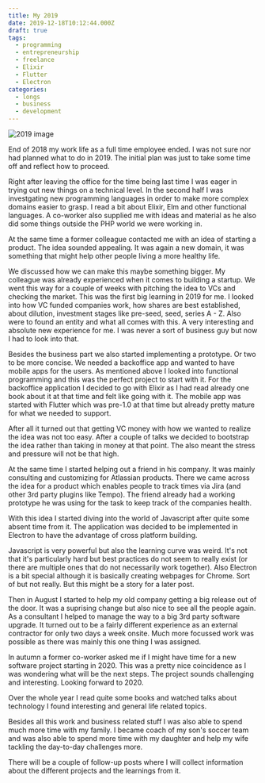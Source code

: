 ```yaml
---
title: My 2019
date: 2019-12-18T10:12:44.000Z
draft: true
tags:
  - programming
  - entrepreneurship
  - freelance
  - Elixir
  - Flutter
  - Electron
categories:
  - longs
  - business
  - development
---
```

![2019 image](/images/uploads/nordwood-themes-c0sw3yscqxc-unsplash.jpg "2019")

End of 2018 my work life as a full time employee ended. I was not sure nor had planned what to do in 2019. The initial plan was just to take some time off and
reflect how to proceed.

Right after leaving the office for the time being last time I was eager in trying out new things on a technical level. In the second half I was
investgating new programming languages in order to make more complex domains
easier to grasp. I read a bit about Elixir, Elm and other functional languages.
A co-worker also supplied me with ideas and material as he also did some things
outside the PHP world we were working in.

At the same time a former colleague contacted me with an idea of starting a product. The idea sounded appealing. It was again a new domain, it was something
that might help other people living a more healthy life.

We discussed how we can make this maybe something bigger. My colleague was already experienced when it comes to building a startup. We went this way for
a couple of weeks with pitching the idea to VCs and checking the market. This
was the first big learning in 2019 for me. I looked into how VC funded companies
work, how shares are best established, about dilution, investment stages like
pre-seed, seed, series A - Z. Also were to found an entity and what all comes
with this. A very interesting and absolute new experience for me. I was never
a sort of business guy but now I had to look into that.

Besides the business part we also started implementing a prototype. Or two to be more concise. We needed a backoffice app and wanted to have mobile apps for the
users. As mentioned above I looked into functional programming and this was the
perfect project to start with it. For the backoffice application I decided to go
with Elixir as I had read already one book about it at that time and felt like
going with it. The mobile app was started with Flutter which was pre-1.0 at that
time but already pretty mature for what we needed to support.

After all it turned out that getting VC money with how we wanted to realize the idea was not too easy. After a couple of talks we decided to bootstrap the idea rather than taking in money at that point. The also meant the stress and pressure will not be that high.

At the same time I started helping out a friend in his company. It was mainly consulting and customizing for Atlassian products. There we came across the idea for a product which enables people to track times via Jira (and other 3rd party plugins like Tempo). The friend already had a working prototype he was using for the task to keep track of the companies health.

With this idea I started diving into the world of Javascript after quite some absent time from it. The application was decided to be implemented in Electron to have the advantage of cross platform building.

Javascript is very powerful but also the learning curve was weird. It's not that it's particularly hard but best practices do not seem to really exist (or there are multiple ones that do not necessarily work together). Also Electron is a bit special although it is basically creating webpages for Chrome. Sort of but not really. But this might be a story for a later post.

Then in August I started to help my old company getting a big release out of the door. It was a suprising change but also nice to see all the people again. As a consultant I helped to manage the way to a big 3rd party software upgrade. It turned out to be a fairly different experience as an external contractor for only two days a week onsite. Much more focussed work was possible as there was mainly this one thing I was assigned.

In autumn a former co-worker asked me if I might have time for a new software project starting in 2020. This was a pretty nice coincidence as I was wondering what will be the next steps. The project sounds challenging and interesting. Looking forward to 2020.

Over the whole year I read quite some books and watched talks about technology I found interesting and general life related topics.

Besides all this work and business related stuff I was also able to spend much more time with my family. I became coach of my son's soccer team and was also able to spend more time with my daughter and help my wife tackling the day-to-day challenges more.

There will be a couple of follow-up posts where I will collect information about the different projects and the learnings from it.
